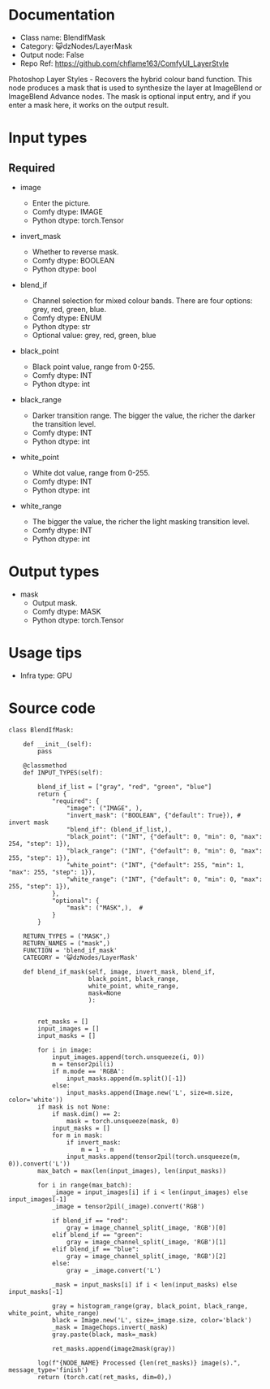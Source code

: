 # Documentation
- Class name: BlendIfMask
- Category: 😺dzNodes/LayerMask
- Output node: False
- Repo Ref: https://github.com/chflame163/ComfyUI_LayerStyle

Photoshop Layer Styles - Recovers the hybrid colour band function. This node produces a mask that is used to synthesize the layer at ImageBlend or ImageBlend Advance nodes. The mask is optional input entry, and if you enter a mask here, it works on the output result.

# Input types
## Required

- image
    - Enter the picture.
    - Comfy dtype: IMAGE
    - Python dtype: torch.Tensor

- invert_mask
    - Whether to reverse mask.
    - Comfy dtype: BOOLEAN
    - Python dtype: bool

- blend_if
    - Channel selection for mixed colour bands. There are four options: grey, red, green, blue.
    - Comfy dtype: ENUM
    - Python dtype: str
    - Optional value: grey, red, green, blue

- black_point
    - Black point value, range from 0-255.
    - Comfy dtype: INT
    - Python dtype: int

- black_range
    - Darker transition range. The bigger the value, the richer the darker the transition level.
    - Comfy dtype: INT
    - Python dtype: int

- white_point
    - White dot value, range from 0-255.
    - Comfy dtype: INT
    - Python dtype: int

- white_range
    - The bigger the value, the richer the light masking transition level.
    - Comfy dtype: INT
    - Python dtype: int

# Output types

- mask
    - Output mask.
    - Comfy dtype: MASK
    - Python dtype: torch.Tensor

# Usage tips
- Infra type: GPU

# Source code
```
class BlendIfMask:

    def __init__(self):
        pass

    @classmethod
    def INPUT_TYPES(self):

        blend_if_list = ["gray", "red", "green", "blue"]
        return {
            "required": {
                "image": ("IMAGE", ),
                "invert_mask": ("BOOLEAN", {"default": True}), # invert mask
                "blend_if": (blend_if_list,),
                "black_point": ("INT", {"default": 0, "min": 0, "max": 254, "step": 1}),
                "black_range": ("INT", {"default": 0, "min": 0, "max": 255, "step": 1}),
                "white_point": ("INT", {"default": 255, "min": 1, "max": 255, "step": 1}),
                "white_range": ("INT", {"default": 0, "min": 0, "max": 255, "step": 1}),
            },
            "optional": {
                "mask": ("MASK",),  #
            }
        }

    RETURN_TYPES = ("MASK",)
    RETURN_NAMES = ("mask",)
    FUNCTION = 'blend_if_mask'
    CATEGORY = '😺dzNodes/LayerMask'

    def blend_if_mask(self, image, invert_mask, blend_if,
                      black_point, black_range,
                      white_point, white_range,
                      mask=None
                      ):


        ret_masks = []
        input_images = []
        input_masks = []

        for i in image:
            input_images.append(torch.unsqueeze(i, 0))
            m = tensor2pil(i)
            if m.mode == 'RGBA':
                input_masks.append(m.split()[-1])
            else:
                input_masks.append(Image.new('L', size=m.size, color='white'))
        if mask is not None:
            if mask.dim() == 2:
                mask = torch.unsqueeze(mask, 0)
            input_masks = []
            for m in mask:
                if invert_mask:
                    m = 1 - m
                input_masks.append(tensor2pil(torch.unsqueeze(m, 0)).convert('L'))
        max_batch = max(len(input_images), len(input_masks))

        for i in range(max_batch):
            _image = input_images[i] if i < len(input_images) else input_images[-1]
            _image = tensor2pil(_image).convert('RGB')

            if blend_if == "red":
                gray = image_channel_split(_image, 'RGB')[0]
            elif blend_if == "green":
                gray = image_channel_split(_image, 'RGB')[1]
            elif blend_if == "blue":
                gray = image_channel_split(_image, 'RGB')[2]
            else:
                gray = _image.convert('L')

            _mask = input_masks[i] if i < len(input_masks) else input_masks[-1]

            gray = histogram_range(gray, black_point, black_range, white_point, white_range)
            black = Image.new('L', size=_image.size, color='black')
            _mask = ImageChops.invert(_mask)
            gray.paste(black, mask=_mask)

            ret_masks.append(image2mask(gray))

        log(f"{NODE_NAME} Processed {len(ret_masks)} image(s).", message_type='finish')
        return (torch.cat(ret_masks, dim=0),)
```